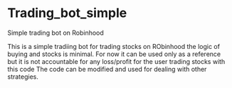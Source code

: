 # Trading_bot_simple
Simple trading bot on Robinhood

This is a simple tradiing bot for trading stocks on RObinhood the logic of buying and stocks is minimal.
For now it can be used only as a reference but it is not accountable for any loss/profit for the user trading stocks with this code
The code can be modified and used for dealing with other strategies.
